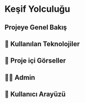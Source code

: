 # Keşif Yolculuğu
## Projeye Genel Bakış 

## 📌 Kullanılan Teknolojiler

## 📌 Proje içi Görseller

## 👩‍💻 Admin

## 👩 Kullanıcı Arayüzü
